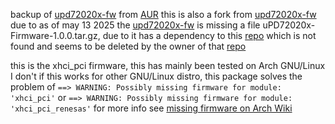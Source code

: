 backup of [upd72020x-fw](https://aur.archlinux.org/packages/upd72020x-fw) from [AUR](https://aur.archlinux.org)
this is also a fork from [upd72020x-fw](https://aur.archlinux.org/packages/upd72020x-fw)
due to as of may 13 2025 the [upd72020x-fw](https://aur.archlinux.org/packages/upd72020x-fw)
is missing a file uPD72020x-Firmware-1.0.0.tar.gz, due to it has a dependency to this
[repo](https://github.com/denisandroid/uPD72020x-Firmware) which is not found
and seems to be deleted by the owner of that [repo](https://github.com/denisandroid/uPD72020x-Firmware)


this is the xhci_pci firmware, this has mainly been tested on Arch GNU/Linux
I don't if this works for other GNU/Linux distro, this package solves the
problem of `==> WARNING: Possibly missing firmware for module: 'xhci_pci'`
or `==> WARNING: Possibly missing firmware for module: 'xhci_pci_renesas'`
for more info see [missing firmware on Arch Wiki](https://wiki.archlinux.org/title/Mkinitcpio#Possibly_missing_firmware_for_module_XXXX)

